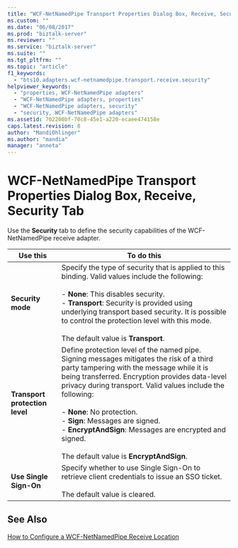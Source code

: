 ```yaml
---
title: "WCF-NetNamedPipe Transport Properties Dialog Box, Receive, Security Tab | Microsoft Docs"
ms.custom: ""
ms.date: "06/08/2017"
ms.prod: "biztalk-server"
ms.reviewer: ""
ms.service: "biztalk-server"
ms.suite: ""
ms.tgt_pltfrm: ""
ms.topic: "article"
f1_keywords: 
  - "bts10.adapters.wcf-netnamedpipe.transport.receive.security"
helpviewer_keywords: 
  - "properties, WCF-NetNamedPipe adapters"
  - "WCF-NetNamedPipe adapters, properties"
  - "WCF-NetNamedPipe adapters, security"
  - "security, WCF-NetNamedPipe adapters"
ms.assetid: 702200bf-70c8-45e1-a220-ecaee474158e
caps.latest.revision: 8
author: "MandiOhlinger"
ms.author: "mandia"
manager: "anneta"
---
```

# WCF-NetNamedPipe Transport Properties Dialog Box, Receive, Security Tab
Use the **Security** tab to define the security capabilities of the WCF-NetNamedPipe receive adapter.  
  
|Use this|To do this|  
|--------------|----------------|  
|**Security mode**|Specify the type of security that is applied to this binding. Valid values include the following:<br /><br /> -   **None**: This disables security.<br />-   **Transport**: Security is provided using underlying transport based security. It is possible to control the protection level with this mode.<br /><br /> The default value is **Transport**.|  
|**Transport protection level**|Define protection level of the named pipe. Signing messages mitigates the risk of a third party tampering with the message while it is being transferred. Encryption provides data-level privacy during transport. Valid values include the following:<br /><br /> -   **None**: No protection.<br />-   **Sign**: Messages are signed.<br />-   **EncryptAndSign**: Messages are encrypted and signed.<br /><br /> The default value is **EncryptAndSign**.|  
|**Use Single Sign-On**|Specify whether to use Single Sign-On to retrieve client credentials to issue an SSO ticket.<br /><br /> The default value is cleared.|  
  
## See Also  
 [How to Configure a WCF-NetNamedPipe Receive Location](../core/how-to-configure-a-wcf-netnamedpipe-receive-location.md)